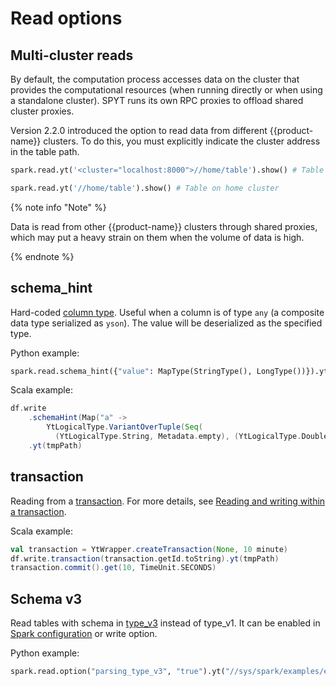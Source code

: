 
# Read options

## Multi-cluster reads

By default, the computation process accesses data on the cluster that provides the computational resources (when running directly or when using a standalone cluster). SPYT runs its own RPC proxies to offload shared cluster proxies.

Version 2.2.0 introduced the option to read data from different {{product-name}} clusters. To do this, you must explicitly indicate the cluster address in the table path.

```python
spark.read.yt('<cluster="localhost:8000">//home/table').show() # Table on cluster localhost:8000

spark.read.yt('//home/table').show() # Table on home cluster
```

{% note info "Note" %}

Data is read from other {{product-name}} clusters through shared proxies, which may put a heavy strain on them when the volume of data is high.

{% endnote %}

## schema_hint

Hard-coded [column type](../../../../../user-guide/storage/data-types.md). Useful when a column is of type `any` (a composite data type serialized as `yson`).
The value will be deserialized as the specified type.

Python example:
```python
spark.read.schema_hint({"value": MapType(StringType(), LongType())}).yt("//sys/spark/examples/example_yson")
```

Scala example:
```scala
df.write
    .schemaHint(Map("a" ->
        YtLogicalType.VariantOverTuple(Seq(
          (YtLogicalType.String, Metadata.empty), (YtLogicalType.Double, Metadata.empty)))))
    .yt(tmpPath)
```

## transaction

Reading from a [transaction](../../../../../user-guide/storage/transactions.md). For more details, see [Reading and writing within a transaction](../read-transaction.md).

Scala example:

```scala
val transaction = YtWrapper.createTransaction(None, 10 minute)
df.write.transaction(transaction.getId.toString).yt(tmpPath)
transaction.commit().get(10, TimeUnit.SECONDS)
```

## Schema v3

Read tables with schema in [type_v3](../../../../../user-guide/storage/data-types.md) instead of type_v1. It can be enabled in [Spark configuration](../../../../../user-guide/data-processing/spyt/cluster/configuration.md) or write option.

Python example:
```python
spark.read.option("parsing_type_v3", "true").yt("//sys/spark/examples/example_yson")
```
